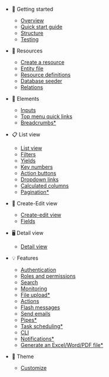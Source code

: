 - 🚀 Getting started

  - [Overview](getting-started/overview.md)
  - [Quick start guide](getting-started/quick-start-guide.md)
  - [Structure](getting-started/structure.md)
  - [Testing](getting-started/testing.md)

- 📖 Resources

  - [Create a resource](resources/create-a-resource.md)
  - [Entity file](resources/entity-file.md)
  - [Resource definitions](resources/resource-definitions.md)
  - [Database seeder](resources/database-seeder)
  - [Relations](resources/relations.md)

- 🧱 Elements

  - [Inputs](elements/inputs.md)
  - [Top menu quick links](elements/quick-links.md)
  - [Breadcrumbs\*]()

- 📋 List view

  - [List view](list/list.md)
  - [Filters](list/filters.md)
  - [Yields](list/yields.md)
  - [Key numbers](list/key-numbers.md)
  - [Action buttons](list/action-buttons.md)
  - [Dropdown links](list/dropdown-links.md)
  - [Calculated columns](list/calculated-columns.md)
  - [Pagination\*]()

- 📝 Create-Edit view

  - [Create-edit view](create-edit/create-edit.md)
  - [Fields](create-edit/fields.md)

- 🖥️ Detail view

  - [Detail view](detail/detail.md)

- 💡 Features

  - [Authentication](features/authentication.md)
  - [Roles and permissions](features/roles-and-permissions.md)
  - [Search](features/search.md)
  - [Monitoring](features/monitoring.md)
  - [File upload\*](features/file-upload.md)
  - [Actions](features/actions.md)
  - [Flash messages](features/flash-messages.md)
  - [Send emails](features/send-emails.md)
  - [Pipes\*]()
  - [Task scheduling\*](features/task-scheduling.md)
  - [CLI](features/cli.md)
  - [Notifications\*]()
  - [Generate an Excel/Word/PDF file\*]()

- 🎨 Theme
  - [Customize](theme/customize.md)

